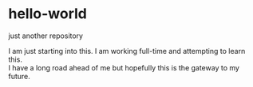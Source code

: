 # hello-world
just another repository 

I am just starting into this. 
I am working full-time and attempting to learn this.  
I have a long road ahead of me but hopefully this is the gateway to my future.
